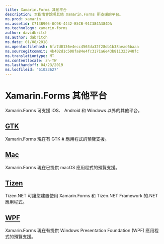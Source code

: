 ```yaml
---
title: Xamarin.Forms 其他平台
description: 本指南會說明其他 Xamarin.Forms 所支援的平台。
ms.prod: xamarin
ms.assetid: C713B905-0C98-4442-B5CB-91C384A384DA
ms.technology: xamarin-forms
author: davidbritch
ms.author: dabritch
ms.date: 01/08/2018
ms.openlocfilehash: 6fa7d0136e4ecc4563da32f28db1b38aead6baaa
ms.sourcegitcommit: 4b402d1c508fa84e4fc3171a6e43b811323948fc
ms.translationtype: MT
ms.contentlocale: zh-TW
ms.lasthandoff: 04/23/2019
ms.locfileid: "61023627"
---
```

# <a name="xamarinforms-other-platforms"></a>Xamarin.Forms 其他平台

Xamarin.Forms 可支援 iOS、 Android 和 Windows 以外的其他平台。

## <a name="gtkgtkmd"></a>[GTK](gtk.md)

Xamarin.Forms 現在有 GTK # 應用程式的預覽支援。

## <a name="macmacmd"></a>[Mac](mac.md)

Xamarin.Forms 現在已提供 macOS 應用程式的預覽支援。

## <a name="tizentizenmd"></a>[Tizen](tizen.md)

Tizen.NET 可讓您建置使用 Xamarin.Forms 和 Tizen.NET Framework 的.NET 應用程式。

## <a name="wpfwpfmd"></a>[WPF](wpf.md)

Xamarin.Forms 現在有提供 Windows Presentation Foundation (WPF) 應用程式的預覽支援。
